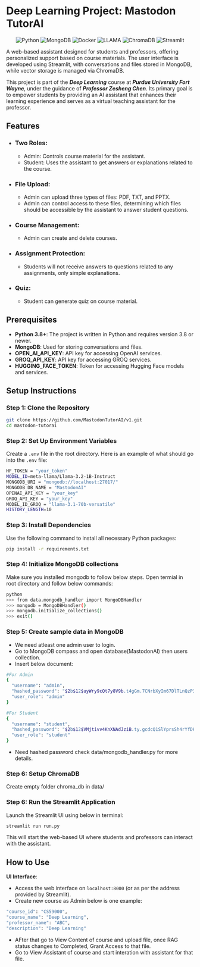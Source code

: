# Deep Learning Project: Mastodon TutorAI

<p align="center">
  <img src="https://img.shields.io/badge/Python-3670A0?style=for-the-badge&logo=python&logoColor=ffdd54" alt="Python">
  <img src="https://img.shields.io/badge/MongoDB-4EA94B?style=for-the-badge&logo=mongodb&logoColor=white" alt="MongoDB">
  <img src="https://img.shields.io/badge/Docker-2CA5E0?style=for-the-badge&logo=docker&logoColor=white" alt="Docker">
  <img src="https://img.shields.io/badge/LLAMA-FF6F61?style=for-the-badge&logo=llama&logoColor=white" alt="LLAMA">
  <img src="https://img.shields.io/badge/ChromaDB-00ADD8?style=for-the-badge&logo=chromadb&logoColor=white" alt="ChromaDB">
  <img src="https://img.shields.io/badge/Streamlit-FF4B4B?style=for-the-badge&logo=streamlit&logoColor=white" alt="Streamlit">
</p>

A web-based assistant designed for students and professors, offering personalized support based on course materials. The user interface is developed using Streamlit, with conversations and files stored in MongoDB, while vector storage is managed via ChromaDB.

This project is part of the ***Deep Learning*** course at ***Purdue University Fort Wayne***, under the guidance of ***Professor Zesheng Chen***. Its primary goal is to empower students by providing an AI assistant that enhances their learning experience and serves as a virtual teaching assistant for the professor.

## Features
- ### Two Roles:
  - Admin: Controls course material for the assistant.
  - Student: Uses the assistant to get answers or explanations related to the course.
- ### File Upload:
  - Admin can upload three types of files: PDF, TXT, and PPTX.
  - Admin can control access to these files, determining which files should be accessible by the assistant to answer student questions.
- ### Course Management:
  - Admin can create and delete courses.
- ### Assignment Protection:
  - Students will not receive answers to questions related to any assignments, only simple explanations.
- ### Quiz:
   - Student can generate quiz on course material.

## Prerequisites

- **Python 3.8+**: The project is written in Python and requires version 3.8 or newer.
- **MongoDB**: Used for storing conversations and files.
- **OPEN_AI_API_KEY**: API key for accessing OpenAI services.
- **GROQ_API_KEY**: API key for accessing GROQ services.
- **HUGGING_FACE_TOKEN**: Token for accessing Hugging Face models and services.

## Setup Instructions

### Step 1: Clone the Repository

```sh
git clone https://github.com/MastodonTutorAI/v1.git
cd mastodon-tutorai
```

### Step 2: Set Up Environment Variables

Create a `.env` file in the root directory. Here is an example of what should go into the `.env` file:

```sh
HF_TOKEN = "your_token"
MODEL_ID=meta-llama/Llama-3.2-1B-Instruct
MONGODB_URI = "mongodb://localhost:27017/"
MONGODB_DB_NAME = "MastodonAI"
OPENAI_API_KEY = "your_key"
GROQ_API_KEY = "your_key"
MODEL_ID_GROQ = "llama-3.1-70b-versatile"
HISTORY_LENGTH=10
```

### Step 3: Install Dependencies

Use the following command to install all necessary Python packages:

```sh
pip install -r requirements.txt
```

### Step 4: Initialize MongoDB collections

Make sure you installed mongodb to follow below steps.
Open termial in root directory and follow below commands:

```sh
python
>>> from data.mongodb_handler import MongoDBHandler
>>> mongodb = MongoDBHandler()
>>> mongodb.initialize_collections()
>>> exit()
```

### Step 5: Create sample data in MongoDB

- We need atleast one admin user to login.
- Go to MongoDB compass and open database(MastodonAI) then users collection.
- Insert below document:
```sh
#For Admin
{
  "username": "admin",
  "hashed_password": "$2b$12$uyWry9cQt7y8V9b.t4gGm.7CNrbXyIm67DlTLnQzP3e3MyqE2qjo.",
  "user_role": "admin"
}

#For Student
{
  "username": "student",
  "hashed_password": "$2b$12$VMjtivv4KnXNAdJziB.ty.gcdcQ1SlYprsSh4rYfDKYer5gIJGIiG",
  "user_role": "student"
}
```
- Need hashed password check data/mongodb_handler.py for more details.

### Step 6: Setup ChromaDB
Create empty folder chroma_db in data/

### Step 6: Run the Streamlit Application

Launch the Streamlit UI using below in terminal:

```sh
streamlit run run.py
```

This will start the web-based UI where students and professors can interact with the assistant.

## How to Use

**UI Interface**:
   - Access the web interface on `localhost:8000` (or as per the address provided by Streamlit).
   - Create new course as Admin below is one example:
   ```sh
   "course_id": "CS59000",
   "course_name": "Deep Learning",
   "professor_name": "ABC",
   "description": "Deep Learning"
   ```
   - AFter that go to View Content of course and upload file, once RAG status changes to Completed, Grant Access to that file.
   - Go to View Assistant of course and start interation with assistant for that file.


